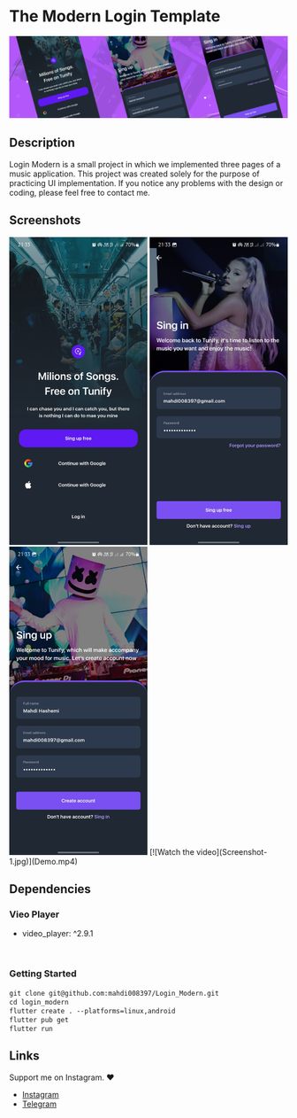 # The Modern Login Template

<p float="left">
  <img src="cover.png" alt="cover" />
</p>

## Description

Login Modern is a small project in which we implemented three pages of a music application. This project was created solely for the purpose of practicing UI implementation. If you notice any problems with the design or coding, please feel free to contact me.

<!-- ### Download Demo App
[Demo App Android](https://example.com/) -->

## Screenshots

<p float="left">
  <img src="Screenshot-1.jpg" width="250px"  alt="Wellcome Screen" />
  <img src="Screenshot-2.jpg" width="250px"  alt="Login Screen" />
  <img src="Screenshot-3.jpg" width="250px"  alt="Register Screen" />
  [![Watch the video](Screenshot-1.jpg)](Demo.mp4)
</p>

## Dependencies

### Vieo Player

- video_player: ^2.9.1

<br>

### Getting Started

```shel
git clone git@github.com:mahdi008397/Login_Modern.git
cd login_modern
flutter create . --platforms=linux,android
flutter pub get
flutter run
```

## Links

Support me on Instagram. ❤️

- [Instagram](https://instagram.com/M_programmer_H)
- [Telegram](https://t.me/M_programmer_H)
